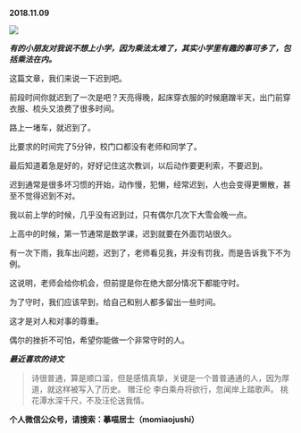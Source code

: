 
          
            
**2018.11.09**



![](//upload-images.jianshu.io/upload_images/51001-4618326e01304648.jpg)




***有的小朋友对我说不想上小学，因为乘法太难了，其实小学里有趣的事可多了，包括乘法在内。***

这篇文章，我们来说一下迟到吧。

前段时间你就迟到了一次是吧？天亮得晚，起床穿衣服的时候磨蹭半天，出门前穿衣服、梳头又浪费了很多时间。

路上一堵车，就迟到了。

比要求的时间完了5分钟，校门口都没有老师和同学了。

最后知道着急是好的，好好记住这次教训，以后动作要更利索，不要迟到。

迟到通常是很多坏习惯的开始，动作慢，犯懒，经常迟到，人也会变得更懒散，甚至不觉得迟到不对。

我以前上学的时候，几乎没有迟到过，只有偶尔几次下大雪会晚一点。

上高中的时候，第一节通常是数学课，迟到就要在外面罚站很久。

有一次下雨，我车出问题，迟到了，老师看见我，并没有罚我，而是告诉我下不为例。

这说明，老师会给你机会，但前提是你在绝大部分情况下都能守时。

为了守时，我们应该早到，给自己和别人都多留出一些时间。

这才是对人和对事的尊重。

偶尔的挫折不可怕，希望你能做一个非常守时的人。


***最近喜欢的诗文***
>诗很普通，算是顺口溜，但是感情真挚，关键是一个普普通通的人，因为厚道，就这样被写入了历史。
赠汪伦
李白乘舟将欲行，忽闻岸上踏歌声。
桃花潭水深千尺，不及汪伦送我情。




**个人微信公众号，请搜索：摹喵居士（momiaojushi）**

          
        